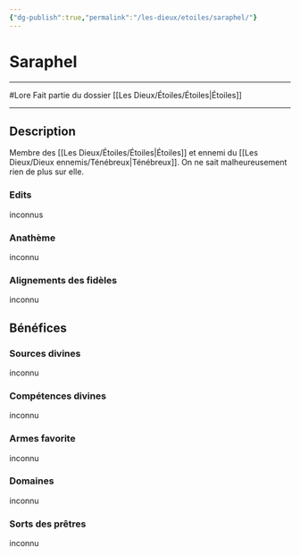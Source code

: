 ```yaml
---
{"dg-publish":true,"permalink":"/les-dieux/etoiles/saraphel/"}
---
```


# Saraphel
---
#Lore
Fait partie du dossier [[Les Dieux/Étoiles/Étoiles\|Étoiles]]

-------

## Description
Membre des [[Les Dieux/Étoiles/Étoiles\|Étoiles]] et ennemi du [[Les Dieux/Dieux ennemis/Ténébreux\|Ténébreux]]. On ne sait malheureusement rien de plus sur elle.
### Edits
inconnus
### Anathème
inconnu
### Alignements des fidèles
inconnu
## Bénéfices
### Sources divines
inconnu
### Compétences divines
inconnu
### Armes favorite
inconnu
### Domaines
inconnu
### Sorts des prêtres
inconnu
